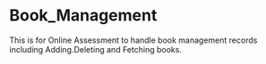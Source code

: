 # Book_Management
This is for Online Assessment to handle book management records including Adding.Deleting and Fetching books. 
